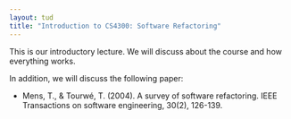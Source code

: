 ```yaml
---
layout: tud
title: "Introduction to CS4300: Software Refactoring"
---
```


This is our introductory lecture. We will discuss about the course and how everything works. 

In addition, we will discuss the following paper:

* Mens, T., & Tourwé, T. (2004). A survey of software refactoring. IEEE Transactions on software engineering, 30(2), 126-139.